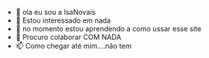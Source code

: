 - 👋 ola eu sou a IsaNovais
- 👀 Estou interessado em nada
- 🌱 no momento estou aprendendo a como ussar esse site 
- 💞️ Procuro colaborar COM NADA
- 📫 Como chegar até mim....não tem 

<!---
IsaNovais/IsaNovais is a ✨ special ✨ repository because its `README.md` (this file) appears on your GitHub profile.
You can click the Preview link to take a look at your changes.
--->
